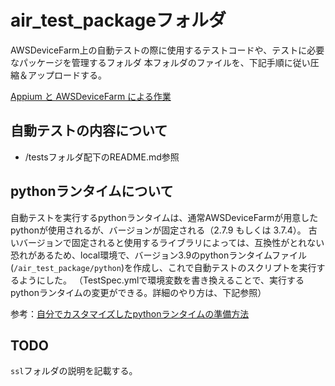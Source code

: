 # air_test_packageフォルダ

AWSDeviceFarm上の自動テストの際に使用するテストコードや、テストに必要なパッケージを管理するフォルダ
本フォルダのファイルを、下記手順に従い圧縮＆アップロードする。

[Appium と AWSDeviceFarm による作業](https://docs.aws.amazon.com/ja_jp/devicefarm/latest/developerguide/test-types-appium.html)

## 自動テストの内容について

- /testsフォルダ配下のREADME.md参照

## pythonランタイムについて

自動テストを実行するpythonランタイムは、通常AWSDeviceFarmが用意したpythonが使用されるが、バージョンが固定される（2.7.9 もしくは 3.7.4）。
古いバージョンで固定されると使用するライブラリによっては、互換性がとれない恐れがあるため、local環境で、バージョン3.9のpythonランタイムファイル(`/air_test_package/python`)を作成し、これで自動テストのスクリプトを実行するようにした。
（TestSpec.ymlで環境変数を書き換えることで、実行するpythonランタイムの変更ができる。詳細のやり方は、下記参照）

参考：[自分でカスタマイズしたpythonランタイムの準備方法](https://hackerslab.aktsk.jp/2022/12/05/000000#%E3%83%86%E3%82%B9%E3%83%88%E3%82%B9%E3%82%AF%E3%83%AA%E3%83%97%E3%83%88%E5%AE%9F%E8%A1%8C%E7%92%B0%E5%A2%83)

## TODO

`ssl`フォルダの説明を記載する。
